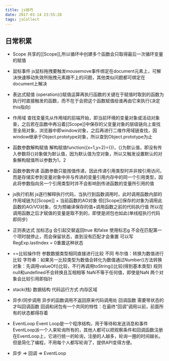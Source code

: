 ```yaml
---
title: js技巧
date: 2017-03-14 23:55:28
tags: jsCollect
---
```


## 日常积累
- Scope
    共享的[[Scope]],所以循环中创建多个函数会只取得最后一次循环变量的赋值

- 鼠标事件
    js鼠标拖拽要触发mousemove事件绑定在document元素上，可解决快速移动失效所拖拽元素跟不上的问题，其他类似问题都可绑定在document上解决

- 表达式赋值
    (operation)()赋值运算再执行函数的关键在于赋值时取到的函数为执行时直接触发的函数，而不在于会把这个函数赋值给谁再由它来执行(决定this指向)

- 作用域
    查找变量先从作用域的前端开始，即当前环境的变量对象或活动对象查，之后若在函数中再沿着[[Scope]]中保存的父变量对象的层级链向上查找至全局对象，浏览器中即window对象，之后再进行二维作用域链查找，因window继承于Object.prototype对象，所以查到Object.prototype为止

- 函数参数解构赋值
    解构赋值function({x=1,y=2}={})，{}为默认值，即没有传入参数将{}对象做为默认值，因为默认值为空对象，所以又触发设置默认的对象解构赋值所以参数为1，2

- 函数参数传递 
    函数参数只能按值传递，因此传递引用类型时并非按引用访问，而是存储实参到变量对象中并与传进的变量引用内存中的同一个引用类型，因此将参数指向另一个引用类型时并不会影响到传进函数的变量所引用的值

- js执行机制 
    js逐行解释执行代码，当执行到函数调用时，此时调用函数内部的作用域链为[[Scope]] + 当前函数的AO对象
    但[[Scope]]保存的对象为调用此函数的AO/VO对象，仅为预编译保存的值+调用函数之前的代码执行值
    所以在调用函数之后才赋值的变量是取不到的，即使是闭包也如此(单线程执行代码即同步)

- 正则表达式 
    加标志g 会引起交替返回true 和false
    使用标志g 不会在匹配第一个项时就停止，而会保留状态，直到没有匹配才会重置
    可以写RegExp.lastIndex = 0重置这种状态

- ==比较操作符 
    参数数据类型相同直接进行比较
    不同 
        布尔值：转换为数值进行比较
        字符串：如果另一比较类型为数值会转化为数值通过Number()方法转换
        对象：先调用valueOf()比较，不行再调用toString()比较(得到基本类型)
    规则 
        null和undefined不会转换且互相相等
        NaN不等于任何值，即使是NaN
        两个对象会比较引用即指针

- stack(栈) 
    数据结构
    代码运行方式
    内存区域

- 异步/同步调用 
    异步的函数调用不返回原来代码调用处
    回调函数 
        需要带状态的才叫回调函数
        回调和闭包有一个共同的特性：在最终“回调”调用以前，前面所有的状态都得存着

- EventLoop 
    Event Loop是一个程序结构，用于等待和发送消息和事件
    EventLoop派一个人来轮询所有的，其他人都可以把观察条件和回调函数注册在EventLoop上，它进行统一的轮询，注册的人越多，轮询一圈的时间越长。但是简化了编程，不用每个人都写轮询了，提供API变得方便。
- 异步 => 回调 => EventLoop

